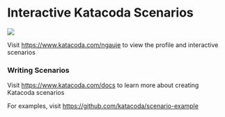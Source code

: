 # Interactive Katacoda Scenarios

[![](http://shields.katacoda.com/katacoda/ngauje/count.svg)](https://www.katacoda.com/ngauje "Get your profile on Katacoda.com")

Visit https://www.katacoda.com/ngauje to view the profile and interactive scenarios

### Writing Scenarios
Visit https://www.katacoda.com/docs to learn more about creating Katacoda scenarios

For examples, visit https://github.com/katacoda/scenario-example
